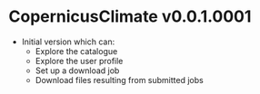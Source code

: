 # CopernicusClimate v0.0.1.0001

* Initial version which can:
  * Explore the catalogue
  * Explore the user profile
  * Set up a download job
  * Download files resulting from submitted jobs
